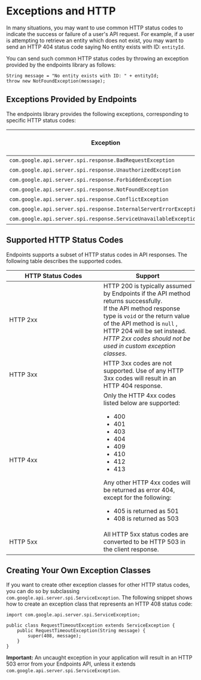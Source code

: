 # Exceptions and HTTP

  

In many situations, you may want to use common HTTP status codes to indicate the success or failure of a user's API request. For example, if a user is attempting to retrieve an entity which does not exist, you may want to send an HTTP 404 status code saying No entity exists with ID: `entityId`.

You can send such common HTTP status codes by throwing an exception provided by the endpoints library as follows:

```
String message = "No entity exists with ID: " + entityId;
throw new NotFoundException(message);
```

## Exceptions Provided by Endpoints

The endpoints library provides the following exceptions, corresponding to specific HTTP status codes:

<table>
<thead>
<tr class="header">
<th>Exception</th>
<th>Corresponding HTTP Status Code</th>
</tr>
</thead>
<tbody>
<tr class="odd">
<td><code>com.google.api.server.spi.response.BadRequestException</code></td>
<td>HTTP 400</td>
</tr>
<tr class="even">
<td><code>com.google.api.server.spi.response.UnauthorizedException</code></td>
<td>HTTP 401</td>
</tr>
<tr class="odd">
<td><code>com.google.api.server.spi.response.ForbiddenException</code></td>
<td>HTTP 403</td>
</tr>
<tr class="even">
<td><code>com.google.api.server.spi.response.NotFoundException</code></td>
<td>HTTP 404</td>
</tr>
<tr class="odd">
<td><code>com.google.api.server.spi.response.ConflictException</code></td>
<td>HTTP 409</td>
</tr>
<tr class="even">
<td><code>com.google.api.server.spi.response.InternalServerErrorException</code></td>
<td>HTTP 500</td>
</tr>
<tr class="odd">
<td><code>com.google.api.server.spi.response.ServiceUnavailableException</code></td>
<td>HTTP 503</td>
</tr>
</tbody>
</table>

## Supported HTTP Status Codes

Endpoints supports a subset of HTTP status codes in API responses. The following table describes the supported codes.

<table>
<colgroup>
<col style="width: 50%" />
<col style="width: 50%" />
</colgroup>
<thead>
<tr class="header">
<th>HTTP Status Codes</th>
<th>Support</th>
</tr>
</thead>
<tbody>
<tr class="odd">
<td>HTTP 2xx</td>
<td>HTTP 200 is typically assumed by Endpoints if the API method returns successfully.<br />
If the API method response type is <code>void</code> or the return value of the API method is <code>null</code> , HTTP 204 will be set instead.<br />
<em>HTTP 2xx codes should not be used in custom exception classes</em>.</td>
</tr>
<tr class="even">
<td>HTTP 3xx</td>
<td>HTTP 3xx codes are not supported. Use of any HTTP 3xx codes will result in an HTTP 404 response.</td>
</tr>
<tr class="odd">
<td>HTTP 4xx</td>
<td>Only the HTTP 4xx codes listed below are supported:
<ul>
<li>400</li>
<li>401</li>
<li>403</li>
<li>404</li>
<li>409</li>
<li>410</li>
<li>412</li>
<li>413</li>
</ul>
Any other HTTP 4xx codes will be returned as error 404, except for the following:
<ul>
<li>405 is returned as 501</li>
<li>408 is returned as 503</li>
</ul></td>
</tr>
<tr class="even">
<td>HTTP 5xx</td>
<td>All HTTP 5xx status codes are converted to be HTTP 503 in the client response.</td>
</tr>
</tbody>
</table>

## Creating Your Own Exception Classes

If you want to create other exception classes for other HTTP status codes, you can do so by subclassing `com.google.api.server.spi.ServiceException`. The following snippet shows how to create an exception class that represents an HTTP 408 status code:

```
import com.google.api.server.spi.ServiceException;

public class RequestTimeoutException extends ServiceException {
    public RequestTimeoutException(String message) {
        super(408, message);
    }
}
```
**Important:** An uncaught exception in your application will result in an HTTP 503 error from your Endpoints API, unless it extends `com.google.api.server.spi.ServiceException`.
